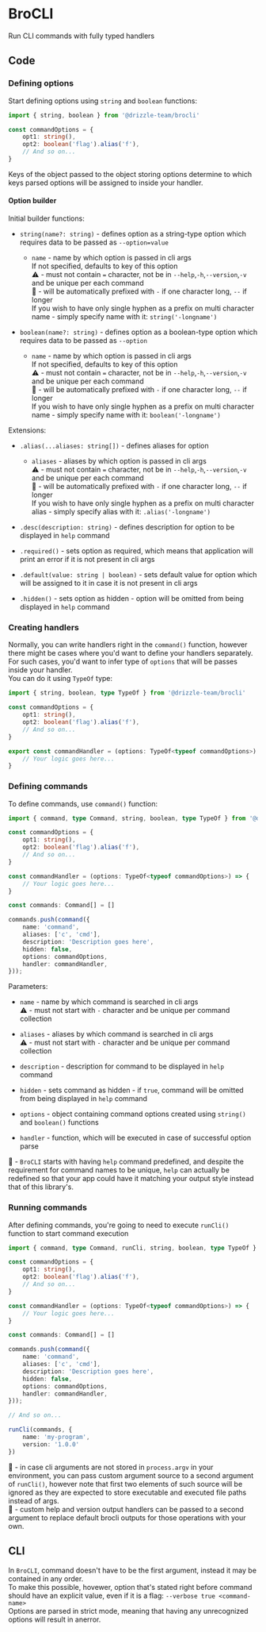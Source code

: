 # BroCLI

Run CLI commands with fully typed handlers

## Code

### Defining options

Start defining options using `string` and `boolean` functions:  

```Typescript
import { string, boolean } from '@drizzle-team/brocli'

const commandOptions = {
    opt1: string(),
    opt2: boolean('flag').alias('f'),
    // And so on... 
}
```

Keys of the object passed to the object storing options determine to which keys parsed options will be assigned to inside your handler.  

#### Option builder

Initial builder functions:

-   `string(name?: string)` - defines option as a string-type option which requires data to be passed as `--option=value`
    -   `name` - name by which option is passed in cli args  
    If not specified, defaults to key of this option    
    :warning: - must not contain `=` character, not be in `--help`,`-h`,`--version`,`-v` and be unique per each command  
    :speech_balloon: - will be automatically prefixed with `-` if one character long, `--` if longer  
    If you wish to have only single hyphen as a prefix on multi character name - simply specify name with it: `string('-longname')`  


-   `boolean(name?: string)` - defines option as a boolean-type option which requires data to be passed as `--option`  
    -   `name` - name by which option is passed in cli args  
    If not specified, defaults to key of this option    
    :warning: - must not contain `=` character, not be in `--help`,`-h`,`--version`,`-v` and be unique per each command  
    :speech_balloon: - will be automatically prefixed with `-` if one character long, `--` if longer  
    If you wish to have only single hyphen as a prefix on multi character name - simply specify name with it: `boolean('-longname')`  

Extensions: 

-   `.alias(...aliases: string[])` - defines aliases for option  
     -   `aliases` - aliases by which option is passed in cli args  
    :warning: - must not contain `=` character, not be in `--help`,`-h`,`--version`,`-v` and be unique per each command  
    :speech_balloon: - will be automatically prefixed with `-` if one character long, `--` if longer  
    If you wish to have only single hyphen as a prefix on multi character alias - simply specify alias with it: `.alias('-longname')`  

-   `.desc(description: string)` - defines description for option to be displayed in `help` command  

-   `.required()` - sets option as required, which means that application will print an error if it is not present in cli args  

-   `.default(value: string | boolean)` - sets default value for option which will be assigned to it in case it is not present in cli args

-   `.hidden()` - sets option as hidden - option will be omitted from being displayed in `help` command


### Creating handlers

Normally, you can write handlers right in the `command()` function, however there might be cases where you'd want to define your handlers separately.  
For such cases, you'd want to infer type of `options` that will be passes inside your handler.  
You can do it using `TypeOf` type:  

```Typescript
import { string, boolean, type TypeOf } from '@drizzle-team/brocli'

const commandOptions = {
    opt1: string(),
    opt2: boolean('flag').alias('f'),
    // And so on... 
}

export const commandHandler = (options: TypeOf<typeof commandOptions>) => {
    // Your logic goes here...
}
```

### Defining commands

To define commands, use `command()` function:  

```Typescript
import { command, type Command, string, boolean, type TypeOf } from '@drizzle-team/brocli'

const commandOptions = {
    opt1: string(),
    opt2: boolean('flag').alias('f'),
    // And so on... 
}

const commandHandler = (options: TypeOf<typeof commandOptions>) => {
    // Your logic goes here...
}

const commands: Command[] = []

commands.push(command({
    name: 'command', 
    aliases: ['c', 'cmd'],
    description: 'Description goes here',
    hidden: false,
    options: commandOptions,
    handler: commandHandler,
}));
```

Parameters:  

-   `name` - name by which command is searched in cli args  
    :warning: - must not start with `-` character and be unique per command collection  

-   `aliases` - aliases by which command is searched in cli args  
    :warning: - must not start with `-` character and be unique per command collection  

-   `description` - description for command to be displayed in `help` command  

-   `hidden` - sets command as hidden - if `true`, command will be omitted from being displayed in `help` command  

-   `options` - object containing command options created using `string()` and `boolean()` functions  

-   `handler` - function, which will be executed in case of successful option parse  

:speech_balloon: - `BroCLI` starts with having `help` command predefined, and despite the requirement for command names to be unique, `help` can actually be redefined so that your app could have it matching your output style instead that of this library's.  

### Running commands

After defining commands, you're going to need to execute `runCli()` function to start command execution

```Typescript
import { command, type Command, runCli, string, boolean, type TypeOf } from '@drizzle-team/brocli'

const commandOptions = {
    opt1: string(),
    opt2: boolean('flag').alias('f'),
    // And so on... 
}

const commandHandler = (options: TypeOf<typeof commandOptions>) => {
    // Your logic goes here...
}

const commands: Command[] = []

commands.push(command({
    name: 'command', 
    aliases: ['c', 'cmd'],
    description: 'Description goes here',
    hidden: false,
    options: commandOptions,
    handler: commandHandler,
}));

// And so on...

runCli(commands, {
    name: 'my-program',
    version: '1.0.0'
})
```

:speech_balloon: - in case cli arguments are not stored in `process.argv` in your environment, you can pass custom argument source to a second argument of `runCli()`, however note that first two elements of such source will be ignored as they are expected to store executable and executed file paths instead of args.  
:speech_balloon: - custom help and version output handlers can be passed to a second argument to replace default brocli outputs for those operations with your own.  

## CLI

In `BroCLI`, command doesn't have to be the first argument, instead it may be contained in any order.  
To make this possible, hovewer, option that's stated right before command should have an explicit value, even if it is a flag: `--verbose true <command-name>`    
Options are parsed in strict mode, meaning that having any unrecognized options will result in anerror.     